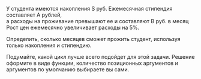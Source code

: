 У студента имеются накопления S руб. Ежемесячная стипендия составляет А рублей,  
а расходы на проживание превышают ее и составляют B руб. в месяц 
Рост цен ежемесячно увеличивает расходы на 5%. 

Определить, сколько месяцев сможет прожить студент, используя только накопления и стипендию.

Подумайте, какой цикл лучше всего подойдет для этой задачи.
Решение оформите в виде функции, количество позиционных аргументов и аргументов по умолчанию 
выбираете вы сами.
